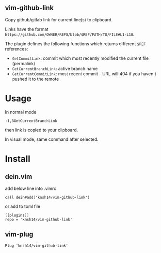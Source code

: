 vim-github-link
---

Copy github/gitlab link for current line(s) to clipboard.

Links have the format `https://github.com/OWNER/REPO/blob/$REF/PATH/TO/FILE#L1-L10`.

The plugin defines the following functions which returns different `$REF` references:

- `GetCommitLink`: commit which most recently modified the current file (permalink)
- `GetCurrentBranchLink`: active branch name
- `GetCurrentCommitLink`: most recent commit - URL will 404 if you haven't pushed it to the remote

# Usage
In normal mode

```
:1,3GetCurrentBranchLink
```
then link is copied to your clipboard.

In visual mode, same command after selected.

# Install
## dein.vim
add below line into .vimrc

```
call dein#add('knsh14/vim-github-link')
```

or add to toml file

```
[[plugins]]
repo = 'knsh14/vim-github-link'
```

## vim-plug

```
Plug 'knsh14/vim-github-link'
```
